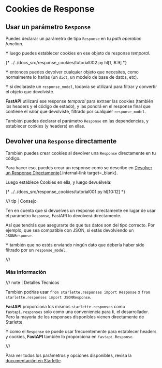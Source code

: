 # Cookies de Response

## Usar un parámetro `Response`

Puedes declarar un parámetro de tipo `Response` en tu *path operation function*.

Y luego puedes establecer cookies en ese objeto de response *temporal*.

{* ../../docs_src/response_cookies/tutorial002.py hl[1, 8:9] *}

Y entonces puedes devolver cualquier objeto que necesites, como normalmente lo harías (un `dict`, un modelo de base de datos, etc).

Y si declaraste un `response_model`, todavía se utilizará para filtrar y convertir el objeto que devolviste.

**FastAPI** utilizará ese response *temporal* para extraer las cookies (también los headers y el código de estado), y las pondrá en el response final que contiene el valor que devolviste, filtrado por cualquier `response_model`.

También puedes declarar el parámetro `Response` en las dependencias, y establecer cookies (y headers) en ellas.

## Devolver una `Response` directamente

También puedes crear cookies al devolver una `Response` directamente en tu código.

Para hacer eso, puedes crear un response como se describe en [Devolver un Response Directamente](response-directly.md){.internal-link target=_blank}.

Luego establece Cookies en ella, y luego devuélvela:

{* ../../docs_src/response_cookies/tutorial001.py hl[10:12] *}

/// tip | Consejo

Ten en cuenta que si devuelves un response directamente en lugar de usar el parámetro `Response`, FastAPI lo devolverá directamente.

Así que tendrás que asegurarte de que tus datos son del tipo correcto. Por ejemplo, que sea compatible con JSON, si estás devolviendo un `JSONResponse`.

Y también que no estés enviando ningún dato que debería haber sido filtrado por un `response_model`.

///

### Más información

/// note | Detalles Técnicos

También podrías usar `from starlette.responses import Response` o `from starlette.responses import JSONResponse`.

**FastAPI** proporciona los mismos `starlette.responses` como `fastapi.responses` solo como una conveniencia para ti, el desarrollador. Pero la mayoría de los responses disponibles vienen directamente de Starlette.

Y como el `Response` se puede usar frecuentemente para establecer headers y cookies, **FastAPI** también lo proporciona en `fastapi.Response`.

///

Para ver todos los parámetros y opciones disponibles, revisa la <a href="https://www.starlette.dev/responses/#set-cookie" class="external-link" target="_blank">documentación en Starlette</a>.
